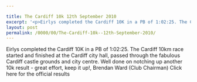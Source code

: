 ```yaml
---

title: The Cardiff 10k 12th September 2010
excerpt: '<p>Eirlys completed the Cardiff 10K in a PB of 1:02:25. The Cardiff 10km race started and finished at the Cardiff city hall, passed through the fabulous Cardiff castle grounds and city centre. Well done on notching up another 10k result - great effort, keep it up!, Brendan Ward (Club Chairman) Click here for the official results</p>'
layout: post
permalink: /0000/00/The-Cardiff-10k--12th-September-2010/
---
```

Eirlys completed the Cardiff 10K in a PB of 1:02:25. The Cardiff 10km race started and finished at the Cardiff city hall, passed through the fabulous Cardiff castle grounds and city centre. Well done on notching up another 10k result - great effort, keep it up!, Brendan Ward (Club Chairman) Click here for the official results
